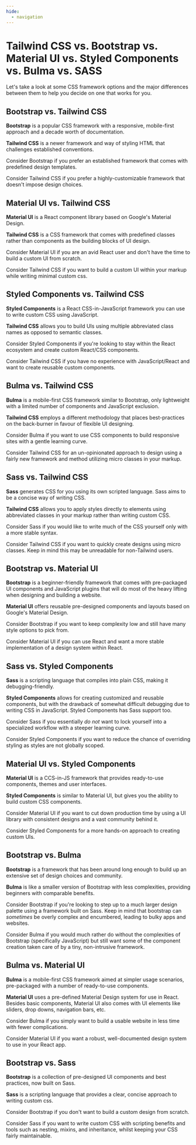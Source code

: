 ```yaml
---
hide:
  - navigation
---
```


# Tailwind CSS vs. Bootstrap vs. Material UI vs. Styled Components vs. Bulma vs. SASS
Let's take a look at some CSS framework options and the major differences between them to help you decide on one that works for you.

## Bootstrap vs. Tailwind CSS
**Bootstrap** is a popular CSS framework with a responsive, mobile-first approach and a decade worth of documentation.

**Tailwind CSS** is a newer framework and way of styling HTML that challenges established conventions.

Consider Bootstrap if you prefer an established framework that comes with predefined design templates.

Consider Tailwind CSS if you prefer a highly-customizable framework that doesn't impose design choices.  

## Material UI vs. Tailwind CSS
**Material UI** is a React component library based on Google's Material Design.

**Tailwind CSS** is a CSS framework that comes with predefined classes rather than components as the building blocks of UI design.

Consider Material UI if you are an avid React user and don't have the time to build a custom UI from scratch.

Consider Tailwind CSS if you want to build a custom UI within your markup while writing minimal custom css.

## Styled Components vs. Tailwind CSS
**Styled Components** is a React CSS-in-JavaScript framework you can use to write custom CSS using JavaScript.

**Tailwind CSS** allows you to build UIs using multiple abbreviated class names as opposed to semantic classes.

Consider Styled Components if you're looking to stay within the React ecosystem and create custom React/CSS components.

Consider Tailwind CSS if you have no experience with JavaScript/React and want to create reusable custom components.

## Bulma  vs. Tailwind CSS
**Bulma** is a mobile-first CSS framework similar to Bootstrap, only lightweight with a limited number of components and JavaScript exclusion.

**Tailwind CSS** employs a different methodology that places best-practices on the back-burner in favour of flexible UI designing.

Consider Bulma if you want to use CSS components to build responsive sites with a gentle learning curve.

Consider Tailwind CSS for an un-opinionated approach to design using a fairly new framework and method utilizing micro classes in your markup.

## Sass vs. Tailwind CSS
**Sass** generates CSS for you using its own scripted language. Sass aims to be a concise way of writing CSS. 

**Tailwind CSS** allows you to apply styles directly to elements using abbreviated classes in your markup rather than writing custom CSS.

Consider Sass if you would like to write much of the CSS yourself only with a more stable syntax.
 
Consider Tailwind CSS if you want to quickly create designs using micro classes. Keep in mind this may be unreadable for non-Tailwind users.

## Bootstrap vs. Material UI
**Bootstrap** is a beginner-friendly framework that comes with pre-packaged UI components and JavaScript plugins that will do most of the heavy lifting when designing and building a website. 

**Material UI** offers reusable pre-designed components and layouts based on Google's Material Design.

Consider Bootstrap if you want to keep complexity low and still have many style options to pick from.

Consider Material UI if you can use React and want a more stable implementation of a design system within React.

## Sass vs. Styled Components
**Sass** is a scripting language that compiles into plain CSS, making it debugging-friendly.  

**Styled Components** allows for creating customized and reusable components, but with the drawback of somewhat difficult debugging due to writing CSS in JavaScript. Styled Components has Sass support too.

Consider Sass if you essentially *do not* want to lock yourself into a specialized workflow with a steeper learning curve.

Consider Styled Components if you want to reduce the chance of overriding styling as styles are not globally scoped.

## Material UI vs. Styled Components
**Material UI** is a CCS-in-JS framework that provides ready-to-use components, themes and user interfaces.

**Styled Components** is similar to Material UI, but gives you the ability to build custom CSS components.

Consider Material UI if you want to cut down production time by using a UI library with consistent designs and a vast community behind it.

Consider Styled Components for a more hands-on approach to creating custom UIs.

## Bootstrap vs. Bulma 
**Bootstrap** is a framework that has been around long enough to build up an extensive set of design choices and community.

**Bulma** is like a smaller version of Bootstrap with less complexities, providing beginners with comparable benefits. 

Consider Bootstrap if you're looking to step up to a much larger design palette using a framework built on Sass. Keep in mind that bootstrap can *sometimes* be overly complex and encumbered, leading to bulky apps and websites.

Consider Bulma if you would much rather do without the complexities of Bootstrap (specifically JavaScript) but still want some of the component creation taken care of by a tiny, non-intrusive framework.

## Bulma  vs. Material UI
**Bulma** is a mobile-first CSS framework aimed at simpler usage scenarios, pre-packaged with a number of ready-to-use components.

**Material UI** uses a pre-defined Material Design system for use in React. Besides basic components, Material UI also comes with UI elements like sliders, drop downs, navigation bars, etc.

Consider Bulma if you simply want to build a usable website in less time with fewer complications. 

Consider Material UI if you want a robust, well-documented design system to use in your React app.

## Bootstrap vs. Sass
**Bootstrap** is a collection of pre-designed UI components and best practices, now built on Sass.

**Sass** is a scripting language that provides a clear, concise approach to writing custom css.

Consider Bootstrap if you don't want to build a custom design from scratch.

Consider Sass if you want to  write custom CSS with scripting benefits and tools such as nesting, mixins, and inheritance, whilst keeping your CSS fairly maintainable.
